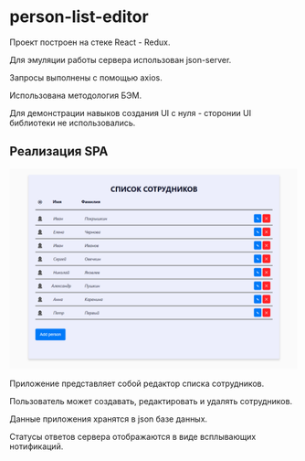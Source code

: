 # person-list-editor
Проект построен на стеке React - Redux.

Для эмуляции работы сервера использован json-server.

Запросы выполнены с помощью axios.

Использована методология БЭМ.

Для демонстрации навыков создания UI с нуля - сторонии UI библиотеки не использовались.

## Реализация SPA

![screenshot person list editor](https://github.com/nester1van/person-list-editor/blob/master/screenshots/main_screenshot.png)

Приложение представляет собой редактор списка сотрудников.

Пользователь может создавать, редактировать и удалять сотрудников.

Данные приложения хранятся в json базе данных.

Статусы ответов сервера отображаются в виде всплывающих нотификаций.


